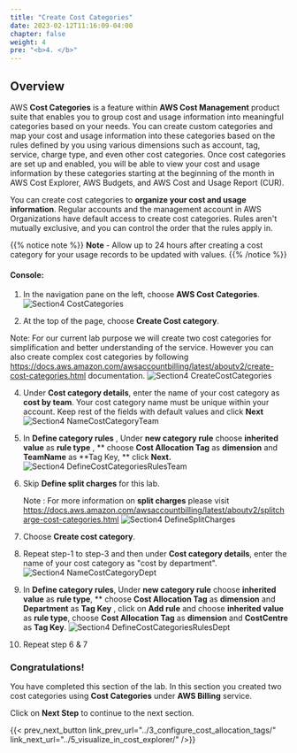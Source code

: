 ```yaml
---
title: "Create Cost Categories"
date: 2023-02-12T11:16:09-04:00
chapter: false
weight: 4
pre: "<b>4. </b>"
---
```


## Overview

AWS **Cost Categories** is a feature within **AWS Cost Management** product
suite that enables you to group cost and usage information into
meaningful categories based on your needs. You can create custom
categories and map your cost and usage information into these categories
based on the rules defined by you using various dimensions such as
account, tag, service, charge type, and even other cost categories. Once
cost categories are set up and enabled, you will be able to view your
cost and usage information by these categories starting at the beginning
of the month in AWS Cost Explorer, AWS Budgets, and AWS Cost and Usage
Report (CUR).

You can create cost categories to **organize your cost and usage information**. Regular accounts and the management account in AWS
Organizations have default access to create cost categories. Rules
aren\'t mutually exclusive, and you can control the order that the rules
apply in.

{{% notice note %}}
**Note** - Allow up to 24 hours after creating a cost category for
your usage records to be updated with values.
{{% /notice %}}

#### Console:

1. In the navigation pane on the left, choose **AWS Cost Categories**.
 ![Section4 CostCategories](/Cost/200_Cost_Category/Images/section4/costCategoriesService.png)

2. At the top of the page, choose **Create Cost category**. 

  Note: For our current lab purpose we will create two cost categories for
  simplification and better understanding of the service. However you
  can also create complex cost categories by following
  <https://docs.aws.amazon.com/awsaccountbilling/latest/aboutv2/create-cost-categories.html>
  documentation.
 ![Section4 CreateCostCategories](/Cost/200_Cost_Category/Images/section4/createCostCategory.png)

4. Under **Cost category details**, enter the name of your cost
    category as **cost by team**. Your cost category name must be unique
    within your account. Keep rest of the fields with default values and
    click **Next**
 ![Section4 NameCostCategoryTeam](/Cost/200_Cost_Category/Images/section4/nameCostCategoryTeam.png)

5. In **Define category rules** , Under **new category rule** choose **inherited value** as **rule type** , ** choose **Cost Allocation Tag** as **dimension** and **TeamName** as **Tag Key, ** click **Next.**
 ![Section4 DefineCostCategoriesRulesTeam](/Cost/200_Cost_Category/Images/section4/defineCatgoryRulesTeam.png)

6. Skip **Define split charges** for this lab. 
    
   Note : For more information on **split charges** please visit
   <https://docs.aws.amazon.com/awsaccountbilling/latest/aboutv2/splitcharge-cost-categories.html>
   ![Section4 DefineSplitCharges](/Cost/200_Cost_Category/Images/section4/defineSplitCharges.png)

8. Choose **Create cost category**.
   

9. Repeat step-1 to step-3 and then under **Cost category details**,
    enter the name of your cost category as "cost by department".
 ![Section4 NameCostCategoryDept](/Cost/200_Cost_Category/Images/section4/nameCostCategoryDept.png)

10. In **Define category rules**, Under **new category rule** choose **inherited value** as **rule type**, ** choose **Cost Allocation Tag** as **dimension** and **Department** as **Tag Key** , click on **Add rule** and choose **inherited value** as **rule type**,  choose **Cost Allocation Tag** as **dimension** and **CostCentre** as **Tag Key**.
 ![Section4 DefineCostCategoriesRulesDept](/Cost/200_Cost_Category/Images/section4/defineCategoryRulesDept.png)

11. Repeat step 6 & 7

### Congratulations!

You have completed this section of the lab. In this section you created
two cost categories using **Cost Categories** under **AWS Billing**
service.

Click on **Next Step** to continue to the next section.

{{< prev_next_button link_prev_url="../3_configure_cost_allocation_tags/" link_next_url="../5_visualize_in_cost_explorer/" />}}

